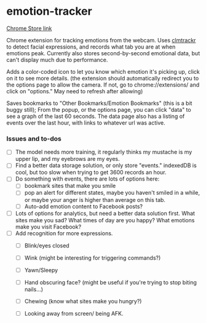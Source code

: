 # emotion-tracker

[Chrome Store link][1]

Chrome extension for tracking emotions from the webcam. Uses [clmtrackr][2] to detect facial expressions, and records what tab you are at when emotions peak. Currently also stores second-by-second emotional data, but can't display much due to performance.

Adds a color-coded icon to let you know which emotion it's picking up, click on it to see more details. (the extension should automatically redirect you to the options page to allow the camera. If not, go to chrome://extensions/ and click on "options." May need to refresh after allowing)

Saves bookmarks to "Other Bookmarks/Emotion Bookmarks" (this is a bit buggy still);
From the popup, or the options page, you can click "data" to see a graph of the last 60 seconds. The data page also has a listing of events over the last hour, with links to whatever url was active.

### Issues and to-dos

- [ ] The model needs more training, it regularly thinks my mustache is my upper lip, and my eyebrows are my eyes.
- [ ] Find a better data storage solution, or only store "events." indexedDB is cool, but too slow when trying to get 3600 records an hour.
- [ ] Do something with events, there are lots of options here:
  - [ ] bookmark sites that make you smile
  - [ ] pop an alert for different states, maybe you haven't smiled in a while, or maybe your anger is higher than average on this tab.
  - [ ] Auto-add emotion content to Facebook posts?
- [ ] Lots of options for analytics, but need a better data solution first. What sites make you sad? What times of day are you happy? What emotions make you visit Facebook?
- [ ] Add recognition for more expressions.
  - [ ] Blink/eyes closed
  - [ ] Wink (might be interesting for triggering commands?)
  - [ ] Yawn/Sleepy
  - [ ] Hand obscuring face? (might be useful if you're trying to stop biting nails...)
  - [ ] Chewing (know what sites make you hungry?)
  - [ ] Looking away from screen/ being AFK.


[1]: https://chrome.google.com/webstore/detail/emotion-tracker/hdinmiohbeolodepdbhfomblpejkjbae
[2]: https://github.com/auduno/clmtrackr
